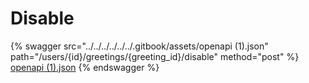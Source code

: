 # Disable

{% swagger src="../../../../../../.gitbook/assets/openapi (1).json" path="/users/{id}/greetings/{greeting_id}/disable" method="post" %}
[openapi (1).json](<../../../../../../.gitbook/assets/openapi (1).json>)
{% endswagger %}
